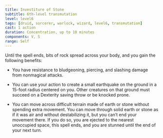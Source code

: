 ```yaml
---
title: Investiture of Stone
subtitle: 6th-level transmutation
level: level6
tags: [druid, sorcerer, warlock, wizard, level6, transmutation]
cast: 1 action
duration: Concentration, up to 10 minutes
components: V, S
range: Self
---
```

Until the spell ends, bits of rock spread across your body, and you gain the following benefits:

* You have resistance to bludgeoning, piercing, and slashing damage from nonmagical attacks.

* You can use your action to create a small earthquake on the ground in a 15-foot radius centered on you. Other creatures on that ground must succeed on a Dexterity saving throw or be knocked prone.

* You can move across difficult terrain made of earth or stone without spending extra movement. You can move through solid earth or stone as if it was air and without destabilizing it, but you can’t end your movement there. If you do so, you are ejected to the nearest unoccupied space, this spell ends, and you are stunned until the end of your next turn.